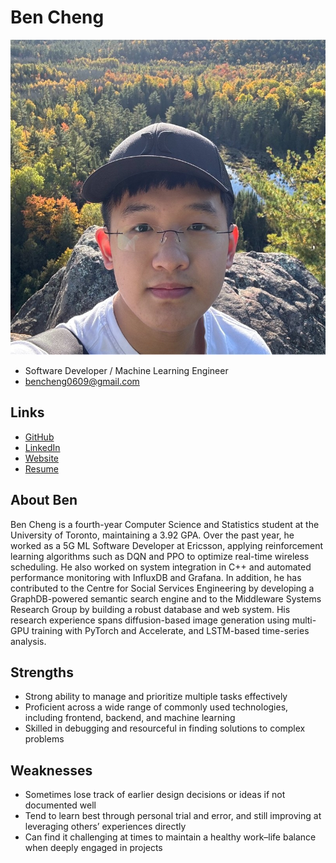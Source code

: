 # Ben Cheng

![Ben Cheng Profile](./BenChengPhoto.jpg)

- Software Developer / Machine Learning Engineer
- bencheng0609@gmail.com

## Links

- [GitHub](https://github.com/BenCheng2)
- [LinkedIn](https://www.linkedin.com/in/bencheng2/)
- [Website](https://bencheng2.github.io/)
- [Resume](https://bencheng2.github.io/files/CV_20250904.pdf)

## About Ben

Ben Cheng is a fourth-year Computer Science and Statistics student at the University of Toronto, maintaining a 3.92 GPA. Over the past year, he worked as a 5G ML Software Developer at Ericsson, applying reinforcement learning algorithms such as DQN and PPO to optimize real-time wireless scheduling. He also worked on system integration in C++ and automated performance monitoring with InfluxDB and Grafana. In addition, he has contributed to the Centre for Social Services Engineering by developing a GraphDB-powered semantic search engine and to the Middleware Systems Research Group by building a robust database and web system. His research experience spans diffusion-based image generation using multi-GPU training with PyTorch and Accelerate, and LSTM-based time-series analysis.

## Strengths

- Strong ability to manage and prioritize multiple tasks effectively
- Proficient across a wide range of commonly used technologies, including frontend, backend, and machine learning  
- Skilled in debugging and resourceful in finding solutions to complex problems

## Weaknesses

- Sometimes lose track of earlier design decisions or ideas if not documented well
- Tend to learn best through personal trial and error, and still improving at leveraging others’ experiences directly
- Can find it challenging at times to maintain a healthy work–life balance when deeply engaged in projects